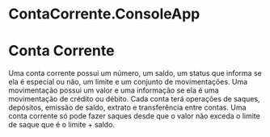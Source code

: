 # ContaCorrente.ConsoleApp

# Conta Corrente

Uma conta corrente possui um número, um saldo, um status que
informa se ela é especial ou não, um limite e um conjunto de
movimentações. Uma movimentação possui um valor e uma
informação se ela é uma movimentação de crédito ou débito.
Cada conta terá operações de saques, depósitos, emissão de
saldo, extrato e transferência entre contas.
Uma conta corrente só pode fazer saques desde que o valor não
exceda o limite de saque que é o limite + saldo.
